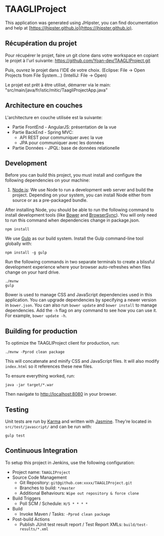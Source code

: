# TAAGLIProject

This application was generated using JHipster, you can find documentation and help at [https://jhipster.github.io](https://jhipster.github.io).

## Récupération du projet

Pour récupérer le projet, faire un git clone dans votre workspace en copiant le projet à l'url suivante: https://github.com/Yoan-dev/TAAGLIProject.git

Puis, ouvrez le projet dans l'IDE de votre choix. 
(Eclipse: File -> Open Projects from File System...)
(IntelliJ: File -> Open)

Le projet est prêt à être utilisé, démarrer via le main: "src/main/java/fr/istic/mitic/TaagliProjectApp.java"

## Architecture en couches

L'architecture en couche utilisée est la suivante:
- Partie FrontEnd - AngularJS: présentation de la vue
- Partie BackEnd - Spring MVC:
    - API REST pour communiquer avec la vue
    - JPA pour communiquer avec les données
- Partie Données - JPQL: base de données relationelle

## Development

Before you can build this project, you must install and configure the following dependencies on your machine:

1. [Node.js][]: We use Node to run a development web server and build the project.
   Depending on your system, you can install Node either from source or as a pre-packaged bundle.

After installing Node, you should be able to run the following command to install development tools (like
[Bower][] and [BrowserSync][]). You will only need to run this command when dependencies change in package.json.

    npm install

We use [Gulp][] as our build system. Install the Gulp command-line tool globally with:

    npm install -g gulp

Run the following commands in two separate terminals to create a blissful development experience where your browser
auto-refreshes when files change on your hard drive.

    ./mvnw
    gulp

Bower is used to manage CSS and JavaScript dependencies used in this application. You can upgrade dependencies by
specifying a newer version in `bower.json`. You can also run `bower update` and `bower install` to manage dependencies.
Add the `-h` flag on any command to see how you can use it. For example, `bower update -h`.


## Building for production

To optimize the TAAGLIProject client for production, run:

    ./mvnw -Pprod clean package

This will concatenate and minify CSS and JavaScript files. It will also modify `index.html` so it references
these new files.

To ensure everything worked, run:

    java -jar target/*.war

Then navigate to [http://localhost:8080](http://localhost:8080) in your browser.

## Testing

Unit tests are run by [Karma][] and written with [Jasmine][]. They're located in `src/test/javascript/` and can be run with:

    gulp test


    
## Continuous Integration

To setup this project in Jenkins, use the following configuration:

* Project name: `TAAGLIProject`
* Source Code Management
    * Git Repository: `git@github.com:xxxx/TAAGLIProject.git`
    * Branches to build: `*/master`
    * Additional Behaviours: `Wipe out repository & force clone`
* Build Triggers
    * Poll SCM / Schedule: `H/5 * * * *`
* Build
    * Invoke Maven / Tasks: `-Pprod clean package`
* Post-build Actions
    * Publish JUnit test result report / Test Report XMLs: `build/test-results/*.xml`

[JHipster]: https://jhipster.github.io/
[Gatling]: http://gatling.io/
[Node.js]: https://nodejs.org/
[Bower]: http://bower.io/
[Gulp]: http://gulpjs.com/
[BrowserSync]: http://www.browsersync.io/
[Karma]: http://karma-runner.github.io/
[Jasmine]: http://jasmine.github.io/2.0/introduction.html
[Protractor]: https://angular.github.io/protractor/
